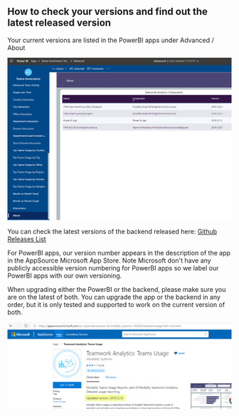 ## How to check your versions and find out the latest released version

Your current versions are listed in the PowerBI apps under Advanced / About

![Deployment History](images/TWAVersionNumbers.png)

You can check the latest versions of the backend released here: [Github Releases List](https://github.com/modalitysystems/TeamworkAnalyticsGABuilds/releases)

For PowerBI apps, our version number appears in the description of the app in the AppSource Microsoft App Store. Note Microsoft don't have any publicly accessible version numbering for PowerBI apps so we label our PowerBI apps with our own versioning.

When upgrading either the PowerBI or the backend, please make sure you are on the latest of both. You can upgrade the app or the backend in any order, but it is only tested and supported to work on the current version of both.

![Deployment History](images/TWA%20PowerBI%20Version.png)